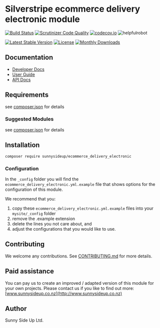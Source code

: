 # Silverstripe ecommerce delivery electronic module
[![Build Status](https://travis-ci.org/sunnysideup/silverstripe-ecommerce_delivery_electronic.svg?branch=master)](https://travis-ci.org/sunnysideup/silverstripe-ecommerce_delivery_electronic)
[![Scrutinizer Code Quality](https://scrutinizer-ci.com/g/sunnysideup/silverstripe-ecommerce_delivery_electronic/badges/quality-score.png?b=master)](https://scrutinizer-ci.com/g/sunnysideup/silverstripe-ecommerce_delivery_electronic/?branch=master)
[![codecov.io](https://codecov.io/github/sunnysideup/silverstripe-ecommerce_delivery_electronic/coverage.svg?branch=master)](https://codecov.io/github/sunnysideup/silverstripe-ecommerce_delivery_electronic?branch=master)
![helpfulrobot](https://helpfulrobot.io/sunnysideup/ecommerce_delivery_electronic/badge)

[![Latest Stable Version](https://poser.pugx.org/sunnysideup/ecommerce_delivery_electronic/version)](https://packagist.org/packages/sunnysideup/ecommerce_delivery_electronic)
[![License](https://poser.pugx.org/sunnysideup/ecommerce_delivery_electronic/license)](https://packagist.org/packages/sunnysideup/ecommerce_delivery_electronic)
[![Monthly Downloads](https://poser.pugx.org/sunnysideup/ecommerce_delivery_electronic/d/monthly)](https://packagist.org/packages/sunnysideup/ecommerce_delivery_electronic)


## Documentation



 * [Developer Docs](docs/en/INDEX.md)
 * [User Guide](docs/en/userguide.md)
 * [API Docs](http://docs.ssmods.com/sunnysideup/ecommerce_delivery_electronic/classes.xhtml)

## Requirements



see [composer.json](composer.json) for details

### Suggested Modules



see [composer.json](composer.json) for details


## Installation


```
composer require sunnysideup/ecommerce_delivery_electronic
```

### Configuration



In the `_config` folder you will find the `ecommerce_delivery_electronic.yml.example`
file that shows options for the configuration of this module.

We recommend that you:

  1. copy these `ecommerce_delivery_electronic.yml.example` files into your
`mysite/_config` folder
  2. remove the .example extension
  3. delete the lines you not care about, and
  4. adjust the configurations that you would like to use.


## Contributing



We welcome any contributions. See [CONTRIBUTING.md](CONTRIBUTING.md) for more details.

## Paid assistance



You can pay us to create an improved / adapted version of this module for your own projects.  Please contact us if you like to find out more: [www.sunnysideup.co.nz](http://www.sunnysideup.co.nz)

## Author



Sunny Side Up Ltd.
